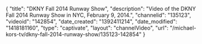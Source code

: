 {
    "title": "DKNY Fall 2014 Runway Show",
    "description": "Video of the DKNY Fall 2014 Runway Show in NYC, February 9, 2014.",
    "channelid": "135123",
    "videoid": "142854",
    "date_created": "1392411214",
    "date_modified": "1418181160",
    "type": "captivate",
    "layout": "channelVideo",
    "url": "\/michael-kors-tv\/dkny-fall-2014-runway-show\/135123-142854"
}